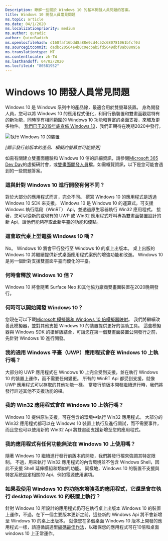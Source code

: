 ```yaml
---
Description: 瞭解一些關於 Windows 10 的基本開發人員問題的答案。
title: Windows 10 開發人員常見問題
ms.topic: article
ms.date: 04/1/2020
ms.localizationpriority: medium
ms.author: quradic
author: QuinnRadich
ms.openlocfilehash: d168faf16bdd8a88e0cd4c52c680781061bfcf0d
ms.sourcegitcommit: dadbc20564e4b0c0ecbab5fd5649dbf8ab08095a
ms.translationtype: MT
ms.contentlocale: zh-TW
ms.lasthandoff: 04/02/2020
ms.locfileid: "80581952"
---
```

# <a name="windows-10x-developer-faq"></a>Windows 10 開發人員常見問題

Windows 10 是 Windows 系列中的產品線，最適合用於雙螢幕裝置。 身為開發人員，您可以將 Windows 10 的應用程式優化，利用行動裝置和雙畫面觀眾特有的新功能，同時享有相同範圍的 Windows 10 功能和豐富的桌面支援，來觸及更多物件。 [我們已于2019年底宣佈 Windows 10](https://blogs.windows.com/windowsexperience/2019/10/02/introducing-windows-10x-enabling-dual-screen-pcs-in-2020/#6qxkItE2XMPu24uw.97)，我們正期待在晚期2020中發行。

![執行 Windows 10 的裝置](images/windows-10x-devices.png)
 
*[顯示發行前版本的產品、模擬的螢幕並可能變更]*

如需有關建立雙畫面體驗和 Windows 10 倍的詳細資訊，請參閱[Microsoft 365 Dev Day](https://developer.microsoft.com/microsoft-365/virtual-events)的虛擬研討會，或[雙畫面開發人員](https://docs.microsoft.com/dual-screen/)檔。如需概覽資訊，以下是您可能會遇到的一些問題答案。

### <a name="how-is-this-different-from-developing-for-windows-10"></a>這與針對 Windows 10 進行開發有何不同？

對於大部分的應用程式而言，完全不同。 撰寫 Windows 10 的應用程式是透過 Windows 10 SDK 來支援。 Windows 10 是 Windows 10 的運算式，可支援 Windows 執行階段（WinRT） Api，並透過原生容器執行 Win32 應用程式。 接著，您可以從新的或現有的 UWP 或 Win32 應用程式呼叫專為雙畫面裝置設計的新 Api，讓他們能夠存取此新平臺的功能和優點。

### <a name="does-this-replace-desktop-windows-10"></a>這會取代桌上型電腦 Windows 10 嗎？

No。 Windows 10 將會平行發行至 Windows 10 的桌上出版本。 桌上出版的 Windows 10 將繼續提供新式桌面應用程式案例的增強功能和改進。 Windows 10 是另一個針對支援雙畫面平臺而優化的平臺。

### <a name="when-will-windows-10x-be-released"></a>何時會釋放 Windows 10 倍？

Windows 10 將會隨著 Surface Neo 和其他協力廠商雙畫面裝置在2020晚期發行。

### <a name="when-can-i-start-development-for-windows-10x"></a>何時可以開始開發 Windows 10？

您現在可以下載[Microsoft 模擬器和 Windows 10 倍模擬器映射](https://docs.microsoft.com/dual-screen/windows/get-dev-tools)。 我們將繼續改善此模擬器，並對其他支援 Windows 10 的裝置提供更好的協助工具。 這些模擬器與 Windows SDK 的搶鮮版結合，可讓您在第一個雙畫面裝置公開發行之前，先針對 Windows 10 進行開發。

### <a name="will-my-universal-windows-platform-uwp-apps-run-on-windows-10x"></a>我的通用 Windows 平臺（UWP）應用程式會在 Windows 10 上執行嗎？

大部分的 UWP 應用程式在 Windows 10 上完全受到支援，並在執行 Windows 10 的裝置上運作，而不需要任何變更。 所有的 WinRT Api 都受到支援，就像 UWP 應用程式可以存取的其他功能一樣。 當發行前版本開發繼續進行時，我們將發行詳述其他不支援功能的檔。

### <a name="will-my-win32-apps-run-on-windows-10x"></a>我的 Win32 應用程式會在 Windows 10 上執行嗎？

Windows 10 提供原生支援，可在包含的環境中執行 Win32 應用程式。 大部分的 Win32 應用程式都可以在 Windows 10 裝置上執行及進行調試，而不需要事件，而且您也可以使用新的 Win32 Api 將雙畫面支援新增至您的應用程式。

### <a name="are-there-any-features-of-my-app-that-wont-work-on-windows-10x"></a>我的應用程式有任何功能無法在 Windows 10 上使用嗎？

隨著 Windows 10 繼續進行發行前版本的開發，我們將發行檔來強調其特定限制。 不過，用來執行 Win32 應用程式的內含環境並不包含 Windows Shell，因此不支援 Shell 延伸模組和類似的功能。 同樣地，Windows 10 的裝置不支援與特定系統設定相關的 Api，例如電源使用選項。

### <a name="if-i-enhance-my-app-with-windows-10x-features-will-it-still-run-on-devices-running-desktop-windows-10"></a>如果我使用 Windows 10 的功能來增強我的應用程式，它還是會在執行 desktop Windows 10 的裝置上執行？

針對 Windows 10 所設計的應用程式仍可在執行桌上出版本 Windows 10 的裝置上運作，不過，在下一個主要版本更新之前，這些新的 Windows Api 將不會新增至 Windows 10 的桌上出版本。 就像您在多個桌面 Windows 10 版本上開發的應用程式一樣，請遵循調適型[編碼最佳作法](https://docs.microsoft.com/windows/uwp/debug-test-perf/version-adaptive-code)，以確保您的應用程式可在10倍和桌面 windows 10 上正常運作。 

